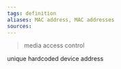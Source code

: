 ```yaml
---
tags: definition
aliases: MAC address, MAC addresses
sources: 
---
```


> media access control

unique hardcoded device address